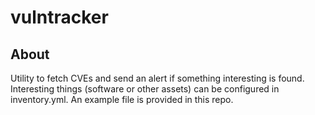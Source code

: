 # vulntracker

## About
Utility to fetch CVEs and send an alert if something interesting is found.
Interesting things (software or other assets) can be configured in inventory.yml. 
An example file is provided in this repo.
